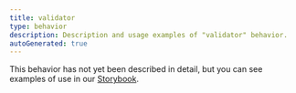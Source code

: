 ```yaml
---
title: validator
type: behavior
description: Description and usage examples of "validator" behavior.
autoGenerated: true
---
```


This behavior has not yet been described in detail, but you can see examples of use in our [Storybook](/storybook).